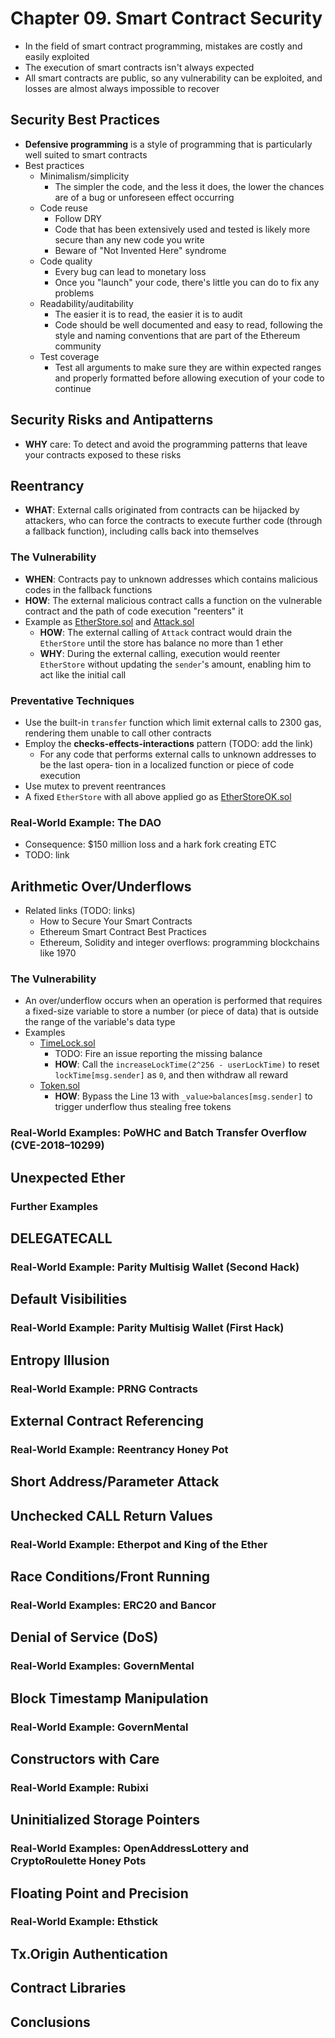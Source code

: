 # Chapter 09. Smart Contract Security

- In the field of smart contract programming, mistakes are costly and easily exploited
- The execution of smart contracts isn't always expected
- All smart contracts are public, so any vulnerability can be exploited, and losses are almost always impossible to recover

## Security Best Practices

- **Defensive programming** is a style of programming that is particularly well suited to smart contracts
- Best practices
  - Minimalism/simplicity
    - The simpler the code, and the less it does, the lower the chances are of a bug or unforeseen effect occurring
  - Code reuse
    - Follow DRY
    - Code that has been extensively used and tested is likely more secure than any new code you write
    - Beware of "Not Invented Here" syndrome
  - Code quality
    - Every bug can lead to monetary loss
    - Once you "launch" your code, there's little you can do to fix any problems
  - Readability/auditability
    - The easier it is to read, the easier it is to audit
    - Code should be well documented and easy to read, following the style and naming conventions that are part of the Ethereum community
  - Test coverage
    - Test all arguments to make sure they are within expected ranges and properly formatted before allowing execution of your code to continue

## Security Risks and Antipatterns

- **WHY** care: To detect and avoid the programming patterns that leave your contracts exposed to these risks

## Reentrancy

- **WHAT**: External calls originated from contracts can be hijacked by attackers, who can force the contracts to execute further code (through a fallback function), including calls back into themselves

### The Vulnerability

- **WHEN**: Contracts pay to unknown addresses which contains malicious codes in the fallback functions
- **HOW**: The external malicious contract calls a function on the vulnerable contract and the path of code execution "reenters" it
- Example as [EtherStore.sol](examples/reentrancy/EtherStore.sol) and [Attack.sol](examples/reentrancy/Attack.sol)
  - **HOW**: The external calling of `Attack` contract would drain the `EtherStore` until the store has balance no more than 1 ether
  - **WHY**: During the external calling, execution would reenter `EtherStore` without updating the `sender`'s amount, enabling him to act like the initial call

### Preventative Techniques

- Use the built-in `transfer` function which limit external calls to 2300 gas, rendering them unable to call other contracts
- Employ the **checks-effects-interactions** pattern (TODO: add the link)
  - For any code that performs external calls to unknown addresses to be the last opera‐ tion in a localized function or piece of code execution
- Use mutex to prevent reentrances
- A fixed `EtherStore` with all above applied go as [EtherStoreOK.sol](examples/reentrancy/EtherStoreOK.sol)

### Real-World Example: The DAO

- Consequence: \$150 million loss and a hark fork creating ETC
- TODO: link

## Arithmetic Over/Underflows

- Related links (TODO: links)
  - How to Secure Your Smart Contracts
  - Ethereum Smart Contract Best Practices
  - Ethereum, Solidity and integer overflows: programming blockchains like 1970

### The Vulnerability

- An over/underflow occurs when an operation is performed that requires a fixed-size variable to store a number (or piece of data) that is outside the range of the variable's data type
- Examples
  - [TimeLock.sol](examples/overflow-underflow/TimeLock.sol)
    - TODO: Fire an issue reporting the missing balance
    - **HOW**: Call the `increaseLockTime(2^256 - userLockTime)` to reset `lockTime[msg.sender]` as `0`, and then withdraw all reward
  - [Token.sol](examples/overflow-underflow/Token.sol)
    - **HOW**: Bypass the Line 13 with `_value>balances[msg.sender]` to trigger underflow thus stealing free tokens

### Real-World Examples: PoWHC and Batch Transfer Overflow (CVE-2018–10299)

## Unexpected Ether

### Further Examples

## DELEGATECALL

### Real-World Example: Parity Multisig Wallet (Second Hack)

## Default Visibilities

### Real-World Example: Parity Multisig Wallet (First Hack)

## Entropy Illusion

### Real-World Example: PRNG Contracts

## External Contract Referencing

### Real-World Example: Reentrancy Honey Pot

## Short Address/Parameter Attack

## Unchecked CALL Return Values

### Real-World Example: Etherpot and King of the Ether

## Race Conditions/Front Running

### Real-World Examples: ERC20 and Bancor

## Denial of Service (DoS)

### Real-World Examples: GovernMental

## Block Timestamp Manipulation

### Real-World Example: GovernMental

## Constructors with Care

### Real-World Example: Rubixi

## Uninitialized Storage Pointers

### Real-World Examples: OpenAddressLottery and CryptoRoulette Honey Pots

## Floating Point and Precision

### Real-World Example: Ethstick

## Tx.Origin Authentication

## Contract Libraries

## Conclusions
